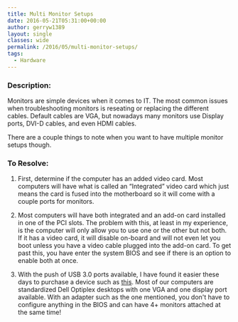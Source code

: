 ```yaml
---
title: Multi Monitor Setups
date: 2016-05-21T05:31:00+00:00
author: gerryw1389
layout: single
classes: wide
permalink: /2016/05/multi-monitor-setups/
tags:
  - Hardware
---
```

<!--more-->

### Description:

Monitors are simple devices when it comes to IT. The most common issues when troubleshooting monitors is reseating or replacing the different cables. Default cables are VGA, but nowadays many monitors use Display ports, DVI-D cables, and even HDMI cables.

There are a couple things to note when you want to have multiple monitor setups though.

### To Resolve:

1. First, determine if the computer has an added video card. Most computers will have what is called an &#8220;Integrated&#8221; video card which just means the card is fused into the motherboard so it will come with a couple ports for monitors.

2. Most computers will have both integrated and an add-on card installed in one of the PCI slots. The problem with this, at least in my experience, is the computer will only allow you to use one or the other but not both. If it has a video card, it will disable on-board and will not even let you boot unless you have a video cable plugged into the add-on card. To get past this, you have enter the system BIOS and see if there is an option to enable both at once.

3. With the push of USB 3.0 ports available, I have found it easier these days to purchase a device such as [this](http://plugable.com/products/ud-3900/). Most of our computers are standardized Dell Optiplex desktops with one VGA and one display port available. With an adapter such as the one mentioned, you don't have to configure anything in the BIOS and can have 4+ monitors attached at the same time!